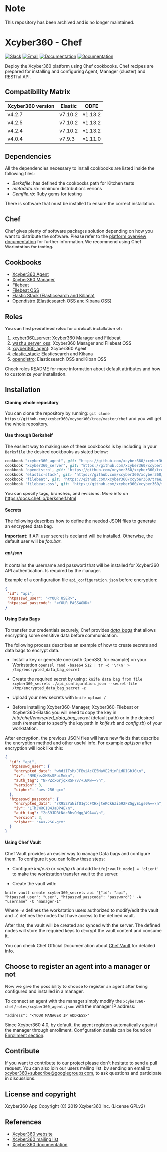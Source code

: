 # Note

This repository has been archived and is no longer maintained.

# Xcyber360 - Chef 

[![Slack](https://img.shields.io/badge/slack-join-blue.svg)](https://goo.gl/forms/M2AoZC4b2R9A9Zy12)
[![Email](https://img.shields.io/badge/email-join-blue.svg)](https://groups.google.com/forum/#!forum/xcyber360)
[![Documentation](https://img.shields.io/badge/docs-view-green.svg)](https://documentation.xcyber360.com)
[![Documentation](https://img.shields.io/badge/web-view-green.svg)](https://xcyber360.com)

Deploy the Xcyber360 platform using Chef cookbooks. Chef recipes are prepared for installing and configuring Agent, Manager (cluster) and RESTful API.

## Compatibility Matrix

| Xcyber360 version | Elastic | ODFE   |
|---------------|---------|--------|
| v4.2.7        | v7.10.2 | v1.13.2|
| v4.2.5        | v7.10.2 | v1.13.2|
| v4.2.4        | v7.10.2 | v1.13.2|
| v4.0.4        | v7.9.3  | v1.11.0|

## Dependencies

All the dependencies necessary to install cookbooks are listed inside the following files: 
- *Berksfile*: has defined the cookbooks path for Kitchen tests
- *metadata.rb*: minimum distributions verions 
- *Gemfile.rb*: Ruby gems for testing

There is software that must be installed to ensure the correct installation.

## Chef 

Chef gives plenty of software packages solution depending on how you want to distribute the software. Please
refer to the [platform overview documentation](https://docs.chef.io/platform_overview/) for further information.
We recommend using Chef Workstation for testing.

## Cookbooks

* [Xcyber360 Agent](cookbooks/xcyber360_agent)
* [Xcyber360 Manager](cookbooks/xcyber360_manager)
* [Filebeat](cookbooks/filebeat)
* [Filebeat OSS](cookbooks/filebeat-oss)
* [Elastic Stack (Elasticsearch and Kibana)](cookbooks/elastic-stack)
* [Opendistro (Elasticsearch OSS and Kibana OSS)](cookbooks/opendistro)

## Roles

You can find predefined roles for a default installation of:

1. [xcyber360_server](roles/xcyber360_server.json): Xcyber360 Manager and Filebeat
2. [wazhu_server_oss](roles/xcyber360_server_oss.json): Xcyber360 Manager and Filebeat OSS
3. [xcyber360_agent](roles/xcyber360_agent.json): Xcyber360 Agent
4. [elastic_stack](roles/elastic_stack.json): Elasticsearch and Kibana
5. [opendistro](roles/opendistro.json): Elasticsearch OSS and Kiban OSS

Check roles README for more information about default attributes and how to customize your installation.

## Installation

#### Cloning whole repository

You can clone the repository by running: ```git clone https://github.com/xcyber360/xcyber360/tree/master/chef``` and you will get the whole repository.

#### Use through Berkshelf

The easiest way to making use of these cookbooks  is by including in your `Berksfile` the desired cookbooks as stated below:

```ruby
cookbook "xcyber360_agent", git: "https://github.com/xcyber360/xcyber360/tree/master/chef.git", rel: 'cookbooks/xcyber360_agent'
cookbook "xcyber360_server", git: "https://github.com/xcyber360/xcyber360/tree/master/chef.git", rel: 'cookbooks/xcyber360_manager'
cookbook 'opendistro', git: 'https://github.com/xcyber360/xcyber360/tree/master/chef.git', rel: 'cookbooks/opendistro'
cookbook 'elastic-stack', git: 'https://github.com/xcyber360/xcyber360/tree/master/chef.git', rel: 'cookbooks/elastic-stack'
cookbook 'filebeat', git: 'https://github.com/xcyber360/xcyber360/tree/master/chef.git', rel: 'cookbooks/filebeat'
cookbook 'filebeat-oss', git: 'https://github.com/xcyber360/xcyber360/tree/master/chef.git', rel: 'cookbooks/filebeat-oss'
```

You can specify tags, branches, and revisions. More info on https://docs.chef.io/berkshelf.html

#### Secrets

The following describes how to define the needed JSON files to generate an encrypted data bag.

**Important**: If API user secret is declared will be installed. Otherwise, the default user will be *foo:bar*. 

##### api.json

It contains the username and password that will be installed for Xcyber360 API authentication. Is required by the manager.

Example of a configuration file `api_configuration.json` before encryption:

```json
{
 "id": "api",
 "htpasswd_user": "<YOUR USER>",
 "htpasswd_passcode": "<YOUR PASSWORD>"
}
```

#### Using Data Bags

To transfer our credentials securely, Chef provides *[data_bags](https://docs.chef.io/data_bags.html)* that allows encrypting some sensitive data before communication.

The following process describes an example of how to create secrets and data bags to encrypt data.

* Install a key or generate one (with OpenSSL for example) on your Workstation ```openssl rand -base64 512 | tr -d '\r\n' > /tmp/encrypted_data_bag_secret```

* Create the required secret by using : ```knife data bag from file xcyber360_secrets ./api_configuration.json --secret-file /tmp/encrypted_data_bag_secret -z```

* Upload your new secrets with ```knife upload /```

* Before installing Xcyber360-Manager, Xcyber360-Filebeat or Xcyber360-Elastic you will need to copy the key in */etc/chef/encrypted_data_bag_secret* (default path) or in the desired path (remember to specify the key path in *knife.rb* and *config.rb*) of your workstation.


After encryption, the previous JSON files will have new fields that describe the encryption method and other useful info. For example *api.json* after encryption will look like this:

```json
{
  "id": "api",
  "htpasswd_user": {
    "encrypted_data": "whdiITsM/JFBwiAcCE5MaVE2MinRLdDIGbJ0\n",
    "iv": "NVK/ezXHBsSFuiMm\n",
    "auth_tag": "NFPZcxGrjqxRSF7v/+i6Kw==\n",
    "version": 3,
    "cipher": "aes-256-gcm"
  },
  "htpasswd_passcode": {
    "encrypted_data": "rX952YaNifO1gtcFXHxjteKCk6Zi592FZGgyE1gs0A==\n",
    "iv": "LThJWRCIB4JaDP4E\n",
    "auth_tag": "2oS9JDBtNdcRhsOdgg/A9A==\n",
    "version": 3,
    "cipher": "aes-256-gcm"
  }
}
```

#### Using Chef Vault

Chef Vault provides an easier way to manage Data bags and configure them. To configure it you can follow these steps:

* Configure *knife.rb* or *config.rb* and add `knife[:vault_mode] = 'client'` to make the workstation transfer vault to the server.

* Create the vault with:

```
knife vault create xcyber360_secrets api '{"id": "api", "htpasswd_user": "user", "htpasswd_passcode": "password"}' -A "username" -C "manager-1"
```

Where `-A` defines the workstation users authorized to modify/edit the vault and `-C` defines the nodes that have access to the defined vault.

After that, the vault will be created and synced with the server. The defined nodes will store the required keys to decrypt the vault content and consume it.

You can check Chef Official Documentation about [Chef Vault](https://docs.chef.io/chef_vault.html) for detailed info.

## Choose to register an agent into a manager or not
Now we give the possibility to choose to register an agent after being configured and installed in a manager. 

To connect an agent with the manager simply modify the `xcyber360-chef/roles/xcyber360_agent.json` with the 
manager IP address:

```
"address": "<YOUR MANAGER IP ADDRESS>"
```

Since Xcyber360 4.0, by default, the agent registers automatically against the manager through enrollment. Configuration details can be found on [Enrollment section](https://documentation.xcyber360.com/current/user-manual/reference/ossec-conf/client.html#reference-ossec-client).

## Contribute

If you want to contribute to our project please don't hesitate to send a pull request. You can also join our users [mailing list](https://groups.google.com/d/forum/xcyber360), by sending an email to [xcyber360+subscribe@googlegroups.com](mailto:xcyber360+subscribe@googlegroups.com), to ask questions and participate in discussions.


## License and copyright

Xcyber360 App Copyright (C) 2019 Xcyber360 Inc. (License GPLv2)


## References

* [Xcyber360 website](http://xcyber360.com)
* [Xcyber360 mailing list](https://groups.google.com/d/forum/xcyber360)
* [Xcyber360 documentation](http://documentation.xcyber360.com)
